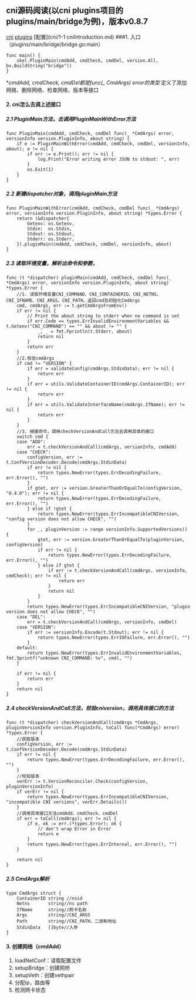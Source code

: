 ## cni源码阅读(以cni plugins项目的plugins/main/bridge为例)，版本v0.8.7
[cni](https://github.com/containernetworking/cni.git)
[plugins](https://github.com/containernetworking/plugins.git)
[配置](cni/1-1 cniIntroduction.md)
###1. 入口（plugins/main/bridge/bridge.go:main）
````
func main() {
	skel.PluginMain(cmdAdd, cmdCheck, cmdDel, version.All, bv.BuildString("bridge"))
}
````
**cmdAdd, cmdCheck, cmdDel都是func(_ *CmdArgs) error的类型**
定义了添加网络、删除网络、检查网络、版本等接口

#### 2. cni怎么去调上述接口
##### 2.1 PluginMain方法，去调用PluginMainWithError方法
````
func PluginMain(cmdAdd, cmdCheck, cmdDel func(_ *CmdArgs) error, versionInfo version.PluginInfo, about string) {
	if e := PluginMainWithError(cmdAdd, cmdCheck, cmdDel, versionInfo, about); e != nil {
		if err := e.Print(); err != nil {
			log.Print("Error writing error JSON to stdout: ", err)
		}
		os.Exit(1)
	}
}
````
##### 2.2 新建dispatcher对象，调用pluginMain方法
````
func PluginMainWithError(cmdAdd, cmdCheck, cmdDel func(_ *CmdArgs) error, versionInfo version.PluginInfo, about string) *types.Error {
	return (&dispatcher{
		Getenv: os.Getenv,
		Stdin:  os.Stdin,
		Stdout: os.Stdout,
		Stderr: os.Stderr,
	}).pluginMain(cmdAdd, cmdCheck, cmdDel, versionInfo, about)
}
````

##### 2.3 读取环境变量，解析出命令和参数，
`````
func (t *dispatcher) pluginMain(cmdAdd, cmdCheck, cmdDel func(_ *CmdArgs) error, versionInfo version.PluginInfo, about string) *types.Error {
	//1. 读取环境变量CNI_COMMAND、CNI_CONTAINERID、CNI_NETNS、CNI_IFNAME、CNI_ARGS、CNI_PATH，返回cmd及初始化CmdArgs
	cmd, cmdArgs, err := t.getCmdArgsFromEnv()
	if err != nil {
		// Print the about string to stderr when no command is set
		if err.Code == types.ErrInvalidEnvironmentVariables && t.Getenv("CNI_COMMAND") == "" && about != "" {
			_, _ = fmt.Fprintln(t.Stderr, about)
			return nil
		}
		return err
	}
	//2.校验cmdArgs
	if cmd != "VERSION" {
		if err = validateConfig(cmdArgs.StdinData); err != nil {
			return err
		}
		if err = utils.ValidateContainerID(cmdArgs.ContainerID); err != nil {
			return err
		}
		if err = utils.ValidateInterfaceName(cmdArgs.IfName); err != nil {
			return err
		}
	}
	//3. 根据命令，调用checkVersionAndCall方法去调用具体的接口
	switch cmd {
	case "ADD":
		err = t.checkVersionAndCall(cmdArgs, versionInfo, cmdAdd)
	case "CHECK":
		configVersion, err := t.ConfVersionDecoder.Decode(cmdArgs.StdinData)
		if err != nil {
			return types.NewError(types.ErrDecodingFailure, err.Error(), "")
		}
		if gtet, err := version.GreaterThanOrEqualTo(configVersion, "0.4.0"); err != nil {
			return types.NewError(types.ErrDecodingFailure, err.Error(), "")
		} else if !gtet {
			return types.NewError(types.ErrIncompatibleCNIVersion, "config version does not allow CHECK", "")
		}
		for _, pluginVersion := range versionInfo.SupportedVersions() {
			gtet, err := version.GreaterThanOrEqualTo(pluginVersion, configVersion)
			if err != nil {
				return types.NewError(types.ErrDecodingFailure, err.Error(), "")
			} else if gtet {
				if err := t.checkVersionAndCall(cmdArgs, versionInfo, cmdCheck); err != nil {
					return err
				}
				return nil
			}
		}
		return types.NewError(types.ErrIncompatibleCNIVersion, "plugin version does not allow CHECK", "")
	case "DEL":
		err = t.checkVersionAndCall(cmdArgs, versionInfo, cmdDel)
	case "VERSION":
		if err := versionInfo.Encode(t.Stdout); err != nil {
			return types.NewError(types.ErrIOFailure, err.Error(), "")
		}
	default:
		return types.NewError(types.ErrInvalidEnvironmentVariables, fmt.Sprintf("unknown CNI_COMMAND: %v", cmd), "")
	}

	if err != nil {
		return err
	}
	return nil
}
`````

##### 2.4 checkVersionAndCall方法，校验cniversion，调用具体接口的方法
```
func (t *dispatcher) checkVersionAndCall(cmdArgs *CmdArgs, pluginVersionInfo version.PluginInfo, toCall func(*CmdArgs) error) *types.Error {
	//获取版本
	configVersion, err := t.ConfVersionDecoder.Decode(cmdArgs.StdinData)
	if err != nil {
		return types.NewError(types.ErrDecodingFailure, err.Error(), "")
	}
	//校验版本
	verErr := t.VersionReconciler.Check(configVersion, pluginVersionInfo)
	if verErr != nil {
		return types.NewError(types.ErrIncompatibleCNIVersion, "incompatible CNI versions", verErr.Details())
	}
	//调用具体接口方法cmdAdd、cmdCheck、cmdDel
	if err = toCall(cmdArgs); err != nil {
		if e, ok := err.(*types.Error); ok {
			// don't wrap Error in Error
			return e
		}
		return types.NewError(types.ErrInternal, err.Error(), "")
	}

	return nil
}
```

##### 2.5 CmdArgs解析
````
type CmdArgs struct {
	ContainerID string //nsid
	Netns       string//ns path
	IfName      string//网卡名称
	Args        string//CNI_ARGS
	Path        string//CNI_PATH，二进制地址
	StdinData   []byte//入参
}
````


#### 3. 创建网络（cmdAdd）
1. loadNetConf：读取配置文件
2. setupBridge：创建网桥
3. setupVeth：创建vethpair
4. 分配ip，路由等
5. 检测网卡状态


